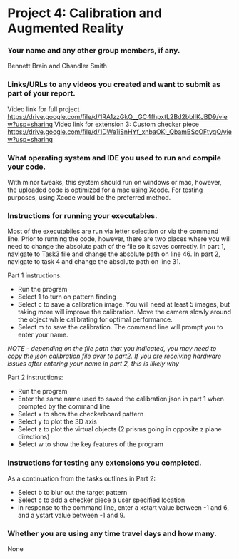 #  Project 4: Calibration and Augmented Reality

### Your name and any other group members, if any.

Bennett Brain and Chandler Smith

### Links/URLs to any videos you created and want to submit as part of your report.

Video link for full project
https://drive.google.com/file/d/1RA1zzGkQ__GC4fhpxtL2Bd2bblIKJBD9/view?usp=sharing
Video link for extension 3: Custom checker piece
https://drive.google.com/file/d/1DWe1iSnHYf_xnbaOKl_QbamBScOFtyqQ/view?usp=sharing

### What operating system and IDE you used to run and compile your code.
With minor tweaks, this system should run on windows or mac, however, the uploaded code is optimized for a mac using Xcode. For testing purposes, using Xcode would be the preferred method. 

### Instructions for running your executables.
Most of the executabiles are run via letter selection or via the command line. Prior to running the code, however, there are two places where you will need to change the absolute path of the file so it saves correctly. In part 1, navigate to Task3 file and change the absolute path on line 46. In part 2, navigate to task 4 and change the absolute path on line 31.

Part 1 instructions:
- Run the program
- Select 1 to turn on pattern finding
- Select c to save a calibration image. You will need at least 5 images, but taking more will improve the calibration. Move the camera slowly around the object while calibrating for optimal performance. 
- Select m to save the calibration. The command line will prompt you to enter your name. 

*NOTE - depending on the file path that you indicated, you may need to copy the json calibration file over to part2. If you are receiving hardware issues after entering your name in part 2, this is likely why*

Part 2 instructions:
- Run the program
- Enter the same name used to saved the calibration json in part 1 when prompted by the command line
- Select x to show the checkerboard pattern
- Select y to plot the 3D axis
- Select z to plot the virtual objects (2 prisms going in opposite z plane directions)
- Select w to show the key features of the program


### Instructions for testing any extensions you completed.
As a continuation from the tasks outlines in Part 2:
- Select b to blur out the target pattern
- Select c to add a checker piece a user specified location
- in response to the command line, enter a xstart value between -1 and 6, and a ystart value between -1 and 9. 

### Whether you are using any time travel days and how many.
None




